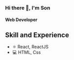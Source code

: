 ### Hi there 👋, I'm Son
#### Web Developer

## Skill and Experience
* ⚛ React, ReactJS
* 💻 HTML, Css





